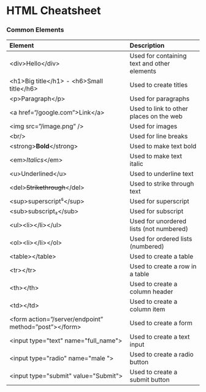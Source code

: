 # HTML Cheatsheet

### Common Elements

| Element                                                  | Description                                   |
|:-------------------------------------------------------- |:----------------------------------------------|
| \<div>Hello\</div>                                        | Used for containing text and other elements   |
| \<h1>Big title\</h1> - \<h6>Small title\</h6>                | Used to create titles                         |
| \<p>Paragraph\</p>                                         | Used for paragraphs                           |
| \<a href=”/google.com”>Link\</a>                           | Used to link to other places on the web       |
| \<img src=”/image.png” />                                 | Used for images                               |
| \<br/>                                                    | Used for line breaks                          |
| \<strong>**Bold**\</strong>                                | Used to make text bold                        |
| \<em><em>*Italics*</em>\</em>                                       | Used to make text italic                      |
| \<u>Underlined\</u>                                        | Used to underline text                        |
| \<del><del>Strikethrough</del>\</del>                                 | Used to strike through text                   |
| \<sup>superscript⁵\</sup>                                  | Used for superscript                          |
| \<sub>subscript₂\</sub>                                    | Used for subscript                            |
| \<ul>\<li>\</li>\</ul>                                       | Used for unordered lists (not numbered)       |
| \<ol>\<li>\</li>\</ol>                                       | Used for ordered lists (numbered)             |
| \<table>\</table>                                          | Used to create a table                        |
| \<tr>\</tr>                                                | Used to create a row in a table               |
| \<th>\</th>                                                | Used to create a column header                |
| \<td>\</td>                                                | Used to create a column item                  |
| \<form action=”/server/endpoint” method=”post”>\</form>    | Used to create a form                         |
| \<input type="text" name="full_name">                     | Used to create a text input                   |
| \<input type="radio" name="male    ">                     | Used to create a radio button                 |
| \<input type="submit" value="Submit">                     | Used to create a submit button                |
 
